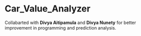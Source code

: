 # Car_Value_Analyzer
Collabarted with **Divya Aitipamula** and **Divya Nunety** for better improvement in programming and prediction analysis.

